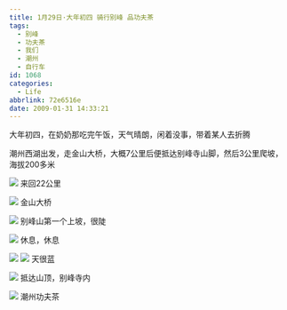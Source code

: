 ```yaml
---
title: 1月29日·大年初四 骑行别峰 品功夫茶
tags:
  - 别峰
  - 功夫茶
  - 我们
  - 潮州
  - 自行车
id: 1068
categories:
  - Life
abbrlink: 72e6516e
date: 2009-01-31 14:33:21
---
```


大年初四，在奶奶那吃完午饭，天气晴朗，闲着没事，带着某人去折腾 

潮州西湖出发，走金山大桥，大概7公里后便抵达别峰寺山脚，然后3公里爬坡，海拔200多米 

![](/images/2009/01/31_31_143321_10816.jpg) 
来回22公里

![](/images/2009/01/31_31_143321_0_10817.jpg) 
金山大桥

![](/images/2009/01/31_31_143321_1_10818.jpg) 
别峰山第一个上坡，很陡

![](/images/2009/01/31_31_143321_2_10819.jpg) 
休息，休息

![](/images/2009/01/31_31_143321_3_10820.jpg) 
![](/images/2009/01/31_31_143321_4_10821.jpg)
天很蓝

![](/images/2009/01/31_31_143321_5_10822.jpg) 
抵达山顶，别峰寺内

![](/images/2009/01/31_31_143321_6_10823.jpg)
潮州功夫茶